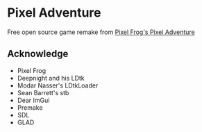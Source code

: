 # Pixel Adventure
Free open source game remake from [Pixel Frog's Pixel Adventure](https://pixelfrog-assets.itch.io/pixel-adventure-1)

## Acknowledge
- Pixel Frog
- Deepnight and his LDtk
- Modar Nasser's LDtkLoader
- Sean Barrett's stb
- Dear ImGui
- Premake
- SDL
- GLAD